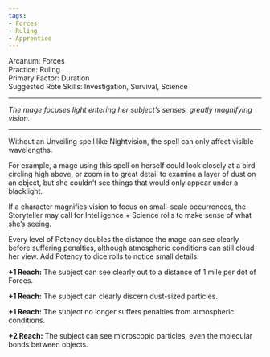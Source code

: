 ```yaml
---
tags:
- Forces
- Ruling
- Apprentice
---
```


Arcanum: Forces\
Practice: Ruling\
Primary Factor: Duration\
Suggested Rote Skills: Investigation, Survival, Science

---

_The mage focuses light entering her subject’s senses, greatly magnifying vision._

---

Without an Unveiling spell like Nightvision, the spell can only affect visible wavelengths.

For example, a mage using this spell on herself could look closely at a bird circling high above, or zoom in to great detail to examine a layer of dust on an object, but she couldn’t see things that would only appear under a blacklight.

If a character magnifies vision to focus on small-scale occurrences, the Storyteller may call for Intelligence + Science rolls to make sense of what she’s seeing.

Every level of Potency doubles the distance the mage can see clearly before suffering penalties, although atmospheric conditions can still cloud her view. Add Potency to dice rolls to notice small details.

**+1 Reach:** The subject can see clearly out to a distance of 1 mile per dot of Forces.

**+1 Reach:** The subject can clearly discern dust-sized particles.

**+1 Reach:** The subject no longer suffers penalties from atmospheric conditions.

**+2 Reach:** The subject can see microscopic particles, even the molecular bonds between objects.